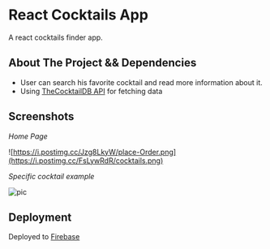 # React Cocktails App

A react cocktails finder app. 


## About The Project && Dependencies

- User can search his favorite cocktail and read more information about it.
- Using [TheCocktailDB API](https://www.thecocktaildb.com/api/json/v1/1/search.php?s=) for fetching data



## Screenshots
*Home Page*

![https://i.postimg.cc/Jzg8LkyW/place-Order.png](https://i.postimg.cc/FsLywRdR/cocktails.png)


*Specific cocktail example*

![pic](https://i.postimg.cc/VsC9VRVM/cocktailsdata.png)




## Deployment

Deployed to [Firebase](https://cocktails-app-react.firebaseapp.com/)
